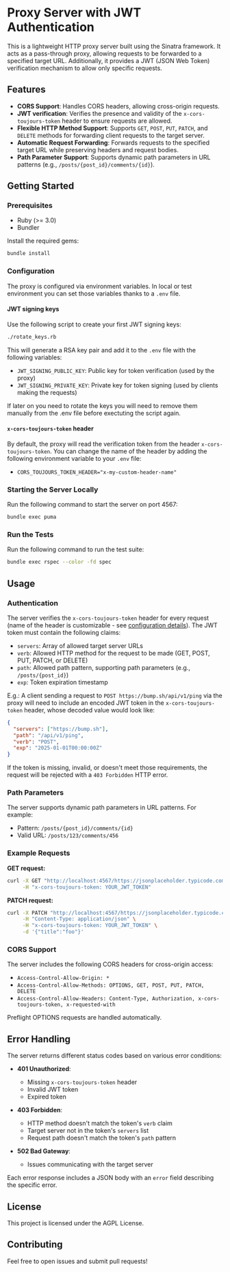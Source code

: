 # Proxy Server with JWT Authentication

This is a lightweight HTTP proxy server built using the Sinatra framework. It acts as a pass-through proxy, allowing requests to be forwarded to a specified target URL. Additionally, it provides a JWT (JSON Web Token) verification mechanism to allow only specific requests.

## Features

- **CORS Support**: Handles CORS headers, allowing cross-origin requests.
- **JWT verification**: Verifies the presence and validity of the `x-cors-toujours-token` header to ensure requests are allowed.
- **Flexible HTTP Method Support**: Supports `GET`, `POST`, `PUT`, `PATCH`, and `DELETE` methods for forwarding client requests to the target server.
- **Automatic Request Forwarding**: Forwards requests to the specified target URL while preserving headers and request bodies.
- **Path Parameter Support**: Supports dynamic path parameters in URL patterns (e.g., `/posts/{post_id}/comments/{id}`).

## Getting Started

### Prerequisites

- Ruby (>= 3.0)
- Bundler

Install the required gems:
```bash
bundle install
```

### Configuration

The proxy is configured via environment variables. In local or test environment you can set those variables thanks to a `.env` file.

#### JWT signing keys

Use the following script to create your first JWT signing keys:
```bash
./rotate_keys.rb
```

This will generate a RSA key pair and add it to the `.env` file with the following variables:
- `JWT_SIGNING_PUBLIC_KEY`: Public key for token verification (used by the proxy)
- `JWT_SIGNING_PRIVATE_KEY`: Private key for token signing (used by clients making the requests)

If later on you need to rotate the keys you will need to remove them manually from the .env file before exectuting the script again.

#### `x-cors-toujours-token` header

By default, the proxy will read the verification token from the header `x-cors-toujours-token`. You can change the name of the header by adding the following environment variable to your `.env` file:

- `CORS_TOUJOURS_TOKEN_HEADER="x-my-custom-header-name"`

### Starting the Server Locally

Run the following command to start the server on port 4567:
```bash
bundle exec puma
```

### Run the Tests

Run the following command to run the test suite:
```bash
bundle exec rspec --color -fd spec
```

## Usage

### Authentication

The server verifies the `x-cors-toujours-token` header for every request (name of the header is customizable - see [configuration details](#configuration)). The JWT token must contain the following claims:

- `servers`: Array of allowed target server URLs
- `verb`: Allowed HTTP method for the request to be made (GET, POST, PUT, PATCH, or DELETE)
- `path`: Allowed path pattern, supporting path parameters (e.g., `/posts/{post_id}`)
- `exp`: Token expiration timestamp

E.g.: A client sending a request to `POST https://bump.sh/api/v1/ping`
via the proxy will need to include an encoded JWT token in
the `x-cors-toujours-token` header, whose decoded value would look like:
```json
{
  "servers": ["https://bump.sh"],
  "path": "/api/v1/ping",
  "verb": "POST",
  "exp": "2025-01-01T00:00:00Z"
}
```

If the token is missing, invalid, or doesn't meet those requirements,
the request will be rejected with a `403 Forbidden` HTTP error.

### Path Parameters

The server supports dynamic path parameters in URL patterns. For example:
- Pattern: `/posts/{post_id}/comments/{id}`
- Valid URL: `/posts/123/comments/456`

### Example Requests

**GET request:**
```bash
curl -X GET "http://localhost:4567/https://jsonplaceholder.typicode.com/todos" \
     -H "x-cors-toujours-token: YOUR_JWT_TOKEN"
```

**PATCH request:**
```bash
curl -X PATCH "http://localhost:4567/https://jsonplaceholder.typicode.com/posts/1" \
     -H "Content-Type: application/json" \
     -H "x-cors-toujours-token: YOUR_JWT_TOKEN" \
     -d '{"title":"foo"}'
```

### CORS Support

The server includes the following CORS headers for cross-origin access:
- `Access-Control-Allow-Origin: *`
- `Access-Control-Allow-Methods: OPTIONS, GET, POST, PUT, PATCH, DELETE`
- `Access-Control-Allow-Headers: Content-Type, Authorization, x-cors-toujours-token, x-requested-with`

Preflight OPTIONS requests are handled automatically.

## Error Handling

The server returns different status codes based on various error conditions:

- **401 Unauthorized**:
  - Missing `x-cors-toujours-token` header
  - Invalid JWT token
  - Expired token

- **403 Forbidden**:
  - HTTP method doesn't match the token's `verb` claim
  - Target server not in the token's `servers` list
  - Request path doesn't match the token's `path` pattern

- **502 Bad Gateway**:
  - Issues communicating with the target server

Each error response includes a JSON body with an `error` field describing the specific error.

## License

This project is licensed under the AGPL License.

## Contributing

Feel free to open issues and submit pull requests!
